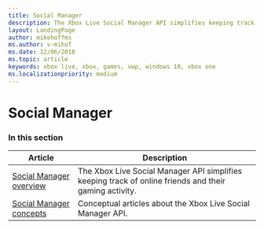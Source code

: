 ```yaml
---
title: Social Manager
description: The Xbox Live Social Manager API simplifies keeping track of online friends and their gaming activity.
layout: LandingPage
author: mikehoffms
ms.author: v-mihof
ms.date: 12/06/2018
ms.topic: article
keywords: xbox live, xbox, games, uwp, windows 10, xbox one
ms.localizationpriority: medium
---
```


# Social Manager


### In this section

| Article | Description |
|---------|-------------|
| [Social Manager overview](live-social-manager-overview.md) | The Xbox Live Social Manager API simplifies keeping track of online friends and their gaming activity. |
| [Social Manager concepts](concepts/live-socmgr-concepts-nav.md) | Conceptual articles about the Xbox Live Social Manager API. |

